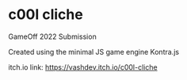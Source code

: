 # c00l cliche

GameOff 2022 Submission

Created using the minimal JS game engine Kontra.js

itch.io link: https://vashdev.itch.io/c00l-cliche
